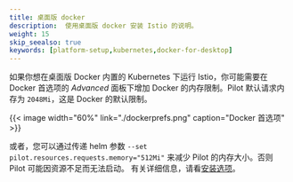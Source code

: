 ```yaml
---
title: 桌面版 docker
description:  使用桌面版 docker 安装 Istio 的说明。
weight: 15
skip_seealso: true
keywords: [platform-setup,kubernetes,docker-for-desktop]
---
```


如果你想在桌面版 Docker 内置的 Kubernetes 下运行 Istio，你可能需要在 Docker 首选项的 *Advanced* 面板下增加 Docker 的内存限制。Pilot 默认请求内存为 `2048Mi`，这是 Docker 的默认限制。

{{< image width="60%"  link="./dockerprefs.png" caption="Docker 首选项"  >}}

或者，您可以通过传递 helm 参数 `--set pilot.resources.requests.memory="512Mi"` 来减少 Pilot 的内存大小。否则 Pilot 可能因资源不足而无法启动。
有关详细信息，请看[安装选项](/zh/docs/reference/config/installation-options)。
